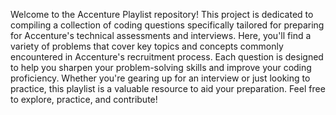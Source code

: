 Welcome to the Accenture Playlist repository! This project is dedicated to compiling a collection of coding questions specifically tailored for preparing for Accenture's technical assessments and interviews. Here, you'll find a variety of problems that cover key topics and concepts commonly encountered in Accenture's recruitment process. Each question is designed to help you sharpen your problem-solving skills and improve your coding proficiency. Whether you're gearing up for an interview or just looking to practice, this playlist is a valuable resource to aid your preparation. Feel free to explore, practice, and contribute!
